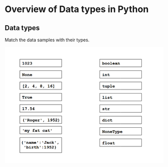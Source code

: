 
# Overview of Data types in Python

## Data types

Match the data samples with their types.

![datatype exercise](exercises/datatypes.png)
